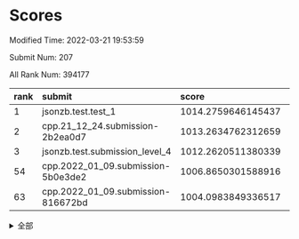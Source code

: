 # Scores

Modified Time: 2022-03-21 19:53:59

Submit Num: 207

All Rank Num: 394177

| rank |               submit               |       score        |       sigma        | pk_num |
| :--- | :--------------------------------- | :----------------- | :----------------- | :----- |
| 1    | jsonzb.test.test_1                 | 1014.2759646145437 | 0.8188535310014291 | 7618   |
| 2    | cpp.21_12_24.submission-2b2ea0d7   | 1013.2634762312659 | 0.7991156944831941 | 7619   |
| 3    | jsonzb.test.submission_level_4     | 1012.2620511380339 | 0.8075972532478051 | 7618   |
| 54   | cpp.2022_01_09.submission-5b0e3de2 | 1006.8650301588916 | 0.7363383801557901 | 7617   |
| 63   | cpp.2022_01_09.submission-816672bd | 1004.0983849336517 | 0.7124539412801917 | 7617   |


<details>
<summary>全部</summary>

| rank |                 submit                 |       score        |       sigma        | pk_num |
| :--- | :------------------------------------- | :----------------- | :----------------- | :----- |
| 1    | jsonzb.test.test_1                     | 1014.2759646145437 | 0.8188535310014291 | 7618   |
| 2    | cpp.21_12_24.submission-2b2ea0d7       | 1013.2634762312659 | 0.7991156944831941 | 7619   |
| 3    | jsonzb.test.submission_level_4         | 1012.2620511380339 | 0.8075972532478051 | 7618   |
| 4    | gobigger.level_3.submission_level_3_24 | 1011.9199848999593 | 0.7870477136530307 | 7619   |
| 5    | gobigger.level_3.submission_level_3_2  | 1011.3226699421684 | 0.7626731138611093 | 7616   |
| 6    | gobigger.level_3.submission_level_3_5  | 1011.265324511795  | 0.7722125537148976 | 7618   |
| 7    | gobigger.level_3.submission_level_3_15 | 1011.1755018420221 | 0.7694260387479495 | 7616   |
| 8    | gobigger.level_3.submission_level_3_4  | 1011.1698449603628 | 0.7711431051220948 | 7616   |
| 9    | gobigger.level_3.submission_level_3_45 | 1011.074833803084  | 0.7820096054145592 | 7622   |
| 10   | gobigger.level_3.submission_level_3_27 | 1010.7180846463252 | 0.7843786253475599 | 7623   |
| 11   | gobigger.level_3.submission_level_3_26 | 1010.7081578254198 | 0.7452965828611737 | 7611   |
| 12   | gobigger.level_3.submission_level_3_18 | 1010.6571891589291 | 0.7846037487259052 | 7615   |
| 13   | gobigger.level_3.submission_level_3_12 | 1010.6435708745144 | 0.7480050967051074 | 7616   |
| 14   | gobigger.level_3.submission_level_3_37 | 1010.5197895361708 | 0.785599026199942  | 7613   |
| 15   | gobigger.level_3.submission_level_3_19 | 1010.5168674559567 | 0.7737674910918074 | 7617   |
| 16   | gobigger.level_3.submission_level_3_10 | 1010.5014673256086 | 0.7465540366884256 | 7616   |
| 17   | gobigger.level_3.submission_level_3_35 | 1010.451903441316  | 0.7619008770869596 | 7616   |
| 18   | gobigger.level_3.submission_level_3_22 | 1010.3211380599172 | 0.7582130119104984 | 7620   |
| 19   | gobigger.level_3.submission_level_3_42 | 1010.261469436757  | 0.7590381203874598 | 7617   |
| 20   | gobigger.level_3.submission_level_3_16 | 1010.2532910139678 | 0.7754497217322491 | 7620   |
| 21   | gobigger.level_3.submission_level_3_7  | 1010.2365875638819 | 0.7604425213402207 | 7614   |
| 22   | gobigger.level_3.submission_level_3_8  | 1010.1826411440618 | 0.7634343894143041 | 7617   |
| 23   | gobigger.level_3.submission_level_3_44 | 1010.1695201955829 | 0.7559387580876555 | 7617   |
| 24   | gobigger.level_3.submission_level_3_48 | 1010.1403493061003 | 0.7584838600956255 | 7620   |
| 25   | gobigger.level_3.submission_level_3_32 | 1010.1381109420148 | 0.7952626551092413 | 7621   |
| 26   | gobigger.level_3.submission_level_3_21 | 1010.0553120918254 | 0.7743688602207793 | 7621   |
| 27   | gobigger.level_3.submission_level_3_11 | 1010.0094946809493 | 0.764782211035141  | 7616   |
| 28   | gobigger.level_3.submission_level_3_31 | 1010.0071412347648 | 0.7478312344838637 | 7615   |
| 29   | gobigger.level_3.submission_level_3_1  | 1009.9100487408923 | 0.7788258689703974 | 7615   |
| 30   | gobigger.level_3.submission_level_3_20 | 1009.8862734722289 | 0.7500764159715307 | 7619   |
| 31   | gobigger.level_3.submission_level_3_14 | 1009.8320520325168 | 0.7302492591665044 | 7622   |
| 32   | gobigger.level_3.submission_level_3_43 | 1009.7291033630645 | 0.7467220459209966 | 7611   |
| 33   | gobigger.level_3.submission_level_3_9  | 1009.6867550378229 | 0.7638794374834049 | 7615   |
| 34   | gobigger.level_3.submission_level_3_33 | 1009.6037674037024 | 0.7482159603471508 | 7619   |
| 35   | gobigger.level_3.submission_level_3_40 | 1009.6000169679834 | 0.7335380828874278 | 7617   |
| 36   | gobigger.level_3.submission_level_3_41 | 1009.5646568450835 | 0.758336140730227  | 7616   |
| 37   | gobigger.level_3.submission_level_3_0  | 1009.5461203276867 | 0.7248845037539244 | 7618   |
| 38   | gobigger.level_3.submission_level_3_47 | 1009.4375584259925 | 0.7471628988604739 | 7621   |
| 39   | gobigger.level_3.submission_level_3_3  | 1009.4277031748722 | 0.7729179609100528 | 7616   |
| 40   | gobigger.level_3.submission_level_3_49 | 1009.3936051928266 | 0.7472403282960624 | 7614   |
| 41   | gobigger.level_3.submission_level_3_6  | 1009.3689212695114 | 0.7744082275196249 | 7616   |
| 42   | gobigger.level_3.submission_level_3_38 | 1009.080022488414  | 0.7580618440109574 | 7616   |
| 43   | gobigger.level_3.submission_level_3_39 | 1009.0339641023928 | 0.7349937782169073 | 7620   |
| 44   | gobigger.level_3.submission_level_3_23 | 1008.9886760484769 | 0.7491514365007211 | 7620   |
| 45   | gobigger.level_3.submission_level_3_46 | 1008.9411894954733 | 0.7557375774218942 | 7621   |
| 46   | gobigger.level_3.submission_level_3_17 | 1008.9093623805335 | 0.7483106285820641 | 7616   |
| 47   | gobigger.level_3.submission_level_3_13 | 1008.8311103230573 | 0.7256139259908424 | 7615   |
| 48   | gobigger.level_3.submission_level_3_30 | 1008.7941649349373 | 0.7425461618873442 | 7614   |
| 49   | gobigger.level_3.submission_level_3_34 | 1008.7038279610606 | 0.7615412183074044 | 7616   |
| 50   | gobigger.level_3.submission_level_3_36 | 1008.648944190929  | 0.7654442028922518 | 7620   |
| 51   | gobigger.level_3.submission_level_3_28 | 1008.6380281533262 | 0.7300970385314887 | 7609   |
| 52   | gobigger.level_3.submission_level_3_29 | 1008.3741425653338 | 0.7404097088191263 | 7621   |
| 53   | gobigger.level_3.submission_level_3_25 | 1007.2521492258102 | 0.7412766252776773 | 7620   |
| 54   | cpp.2022_01_09.submission-5b0e3de2     | 1006.8650301588916 | 0.7363383801557901 | 7617   |
| 55   | gobigger.level_1.submission_level_1_26 | 1005.2879256517715 | 0.721288524061376  | 7616   |
| 56   | gobigger.level_1.submission_level_1_18 | 1005.0468129855673 | 0.7331236238340203 | 7617   |
| 57   | gobigger.level_1.submission_level_1_24 | 1004.5795777651552 | 0.7188231861083821 | 7613   |
| 58   | gobigger.level_1.submission_level_1_27 | 1004.5699693088633 | 0.714616802505166  | 7619   |
| 59   | gobigger.level_1.submission_level_1_35 | 1004.5480021725222 | 0.7287131557977934 | 7619   |
| 60   | gobigger.level_1.submission_level_1_40 | 1004.4879842752812 | 0.735239818214632  | 7616   |
| 61   | gobigger.level_1.submission_level_1_21 | 1004.14488172117   | 0.7147001813647964 | 7618   |
| 62   | gobigger.level_1.submission_level_1_28 | 1004.1137607867912 | 0.7344130774233156 | 7615   |
| 63   | cpp.2022_01_09.submission-816672bd     | 1004.0983849336517 | 0.7124539412801917 | 7617   |
| 64   | gobigger.level_1.submission_level_1_29 | 1004.0416668542952 | 0.7198902477558092 | 7616   |
| 65   | gobigger.level_1.submission_level_1_5  | 1003.9977853202378 | 0.7138164190777825 | 7618   |
| 66   | gobigger.level_1.submission_level_1_22 | 1003.9919672809891 | 0.7153714852463855 | 7617   |
| 67   | gobigger.level_1.submission_level_1_49 | 1003.8678709182752 | 0.7137007504105735 | 7614   |
| 68   | gobigger.level_1.submission_level_1_11 | 1003.8633458769211 | 0.7154515029519182 | 7615   |
| 69   | gobigger.level_1.submission_level_1_9  | 1003.7228879902199 | 0.7164384752264846 | 7615   |
| 70   | gobigger.level_1.submission_level_1_16 | 1003.678255957188  | 0.7189389765494991 | 7615   |
| 71   | gobigger.level_1.submission_level_1_32 | 1003.653167710731  | 0.711835090023803  | 7616   |
| 72   | gobigger.level_1.submission_level_1_2  | 1003.6203899681767 | 0.7101895796095101 | 7616   |
| 73   | gobigger.level_1.submission_level_1_13 | 1003.5854842918035 | 0.7237269325431901 | 7612   |
| 74   | gobigger.level_1.submission_level_1_43 | 1003.5687028885056 | 0.7106207218345593 | 7620   |
| 75   | gobigger.level_1.submission_level_1_8  | 1003.5320170473756 | 0.7147842755587217 | 7614   |
| 76   | gobigger.level_1.submission_level_1_1  | 1003.495719525793  | 0.7271214286827614 | 7611   |
| 77   | gobigger.level_1.submission_level_1_23 | 1003.4753201277844 | 0.7229542870112468 | 7618   |
| 78   | gobigger.level_1.submission_level_1_37 | 1003.4683805758908 | 0.7252096715501591 | 7615   |
| 79   | gobigger.level_1.submission_level_1_47 | 1003.4605770221833 | 0.7152215772070609 | 7620   |
| 80   | gobigger.level_1.submission_level_1_17 | 1003.3949403207339 | 0.724811894570875  | 7620   |
| 81   | gobigger.level_1.submission_level_1_15 | 1003.3759627010041 | 0.7138675624892183 | 7613   |
| 82   | gobigger.level_1.submission_level_1_6  | 1003.3262164180512 | 0.7213872685966544 | 7616   |
| 83   | gobigger.level_1.submission_level_1_25 | 1003.2958329562989 | 0.7213688782128139 | 7616   |
| 84   | gobigger.level_1.submission_level_1_36 | 1003.2577054113179 | 0.7096015628130896 | 7615   |
| 85   | gobigger.level_1.submission_level_1_42 | 1003.2482154086398 | 0.7166667543654088 | 7617   |
| 86   | gobigger.level_1.submission_level_1_30 | 1003.2275528310902 | 0.7121071203807954 | 7614   |
| 87   | gobigger.level_1.submission_level_1_38 | 1003.212372500237  | 0.7194477361965013 | 7621   |
| 88   | gobigger.level_1.submission_level_1_31 | 1003.2036690227208 | 0.7058110834926415 | 7616   |
| 89   | gobigger.level_1.submission_level_1_33 | 1003.1499099185736 | 0.7124339487788441 | 7615   |
| 90   | gobigger.level_1.submission_level_1_19 | 1003.1364557958809 | 0.7098934462726713 | 7615   |
| 91   | gobigger.level_1.submission_level_1_45 | 1003.0843708061889 | 0.7101753072428352 | 7620   |
| 92   | gobigger.level_1.submission_level_1_20 | 1003.0779415093947 | 0.724071649668159  | 7616   |
| 93   | gobigger.level_1.submission_level_1_3  | 1003.0711336410554 | 0.7122404474802979 | 7617   |
| 94   | gobigger.level_1.submission_level_1_4  | 1003.0097881851166 | 0.7191173835078833 | 7619   |
| 95   | gobigger.level_1.submission_level_1_34 | 1002.9880629469911 | 0.7099239678125441 | 7618   |
| 96   | gobigger.level_1.submission_level_1_48 | 1002.9248038680263 | 0.7148097250837493 | 7613   |
| 97   | gobigger.level_1.submission_level_1_46 | 1002.7845399985109 | 0.7156166788716555 | 7609   |
| 98   | gobigger.level_1.submission_level_1_41 | 1002.703232416397  | 0.711043791272154  | 7618   |
| 99   | gobigger.level_1.submission_level_1_7  | 1002.6205671619914 | 0.7225648011162014 | 7616   |
| 100  | gobigger.level_1.submission_level_1_44 | 1002.5794293126683 | 0.7104463018724865 | 7609   |
| 101  | gobigger.level_1.submission_level_1_0  | 1002.575450156317  | 0.7153292596254561 | 7614   |
| 102  | gobigger.level_1.submission_level_1_14 | 1002.3863694187603 | 0.7116198852843385 | 7616   |
| 103  | gobigger.level_1.submission_level_1_10 | 1002.3706332742582 | 0.711649198617792  | 7622   |
| 104  | gobigger.level_1.submission_level_1_39 | 1002.3098052614744 | 0.7237986137267574 | 7620   |
| 105  | gobigger.level_1.submission_level_1_12 | 1001.7467092871209 | 0.7125377633823617 | 7624   |
| 106  | gobigger.random.submission_random_28   | 997.9131961428835  | 0.7141760151487939 | 7624   |
| 107  | gobigger.random.submission_random_43   | 997.1210692867146  | 0.7095398986925561 | 7621   |
| 108  | gobigger.random.submission_random_7    | 997.0743546588618  | 0.7066168992621753 | 7619   |
| 109  | gobigger.random.submission_random_20   | 997.0275325259316  | 0.7082747683093459 | 7621   |
| 110  | gobigger.random.submission_random_47   | 996.6535626860126  | 0.7077261588143239 | 7617   |
| 111  | gobigger.random.submission_random_48   | 996.6390784827988  | 0.7155047214360868 | 7617   |
| 112  | gobigger.random.submission_random_45   | 996.5602514969474  | 0.7021653534642371 | 7614   |
| 113  | gobigger.random.submission_random_15   | 996.3823258860286  | 0.7117908036840075 | 7612   |
| 114  | gobigger.random.submission_random_8    | 996.3804469581661  | 0.7096158795809586 | 7614   |
| 115  | gobigger.random.submission_random_26   | 996.32769277653    | 0.7074576001492492 | 7615   |
| 116  | gobigger.random.submission_random_32   | 996.3037357711024  | 0.718286726302571  | 7617   |
| 117  | gobigger.random.submission_random_13   | 996.2593373656853  | 0.7037357269117664 | 7618   |
| 118  | gobigger.random.submission_random_5    | 996.2030256962046  | 0.7128094486130688 | 7616   |
| 119  | gobigger.random.submission_random_23   | 996.1836035033704  | 0.6985677813002868 | 7620   |
| 120  | gobigger.random.submission_random_34   | 996.1797508048602  | 0.7079874897501467 | 7617   |
| 121  | gobigger.random.submission_random_18   | 996.1493250732933  | 0.703542148283915  | 7615   |
| 122  | gobigger.random.submission_random_19   | 996.1394116330331  | 0.7140003595487752 | 7614   |
| 123  | gobigger.random.submission_random_30   | 996.1081761066025  | 0.7113417995037009 | 7621   |
| 124  | gobigger.random.submission_random_31   | 996.0856508736181  | 0.7065507179307978 | 7619   |
| 125  | gobigger.random.submission_random_0    | 996.0537010247303  | 0.7032312353637514 | 7616   |
| 126  | gobigger.random.submission_random_38   | 996.044456632571   | 0.6945370798968591 | 7625   |
| 127  | gobigger.random.submission_random_46   | 995.9268946313931  | 0.7042103683409053 | 7619   |
| 128  | gobigger.random.submission_random_36   | 995.911580159241   | 0.6984499858843257 | 7619   |
| 129  | gobigger.random.submission_random_25   | 995.8800353058834  | 0.6964851498545422 | 7616   |
| 130  | gobigger.random.submission_random_40   | 995.85474068356    | 0.6992326693341829 | 7616   |
| 131  | gobigger.random.submission_random_49   | 995.8087966067607  | 0.7044082305318642 | 7615   |
| 132  | gobigger.random.submission_random_16   | 995.7914095397164  | 0.7341643616586625 | 7618   |
| 133  | gobigger.random.submission_random_41   | 995.7314671290601  | 0.7049355030800931 | 7616   |
| 134  | gobigger.random.submission_random_4    | 995.7301855115644  | 0.7143867695228443 | 7619   |
| 135  | gobigger.random.submission_random_3    | 995.7046045302061  | 0.7107967300375977 | 7612   |
| 136  | gobigger.random.submission_random_6    | 995.6699693848462  | 0.6963830927447883 | 7616   |
| 137  | gobigger.random.submission_random_1    | 995.668915054147   | 0.7113982563102081 | 7621   |
| 138  | gobigger.random.submission_random_39   | 995.6679364441159  | 0.7283184875507621 | 7614   |
| 139  | gobigger.random.submission_random_24   | 995.6382593330097  | 0.7025169284205061 | 7613   |
| 140  | gobigger.random.submission_random_27   | 995.614768320317   | 0.7224498435096424 | 7621   |
| 141  | gobigger.random.submission_random_37   | 995.598901988558   | 0.712146269221738  | 7617   |
| 142  | gobigger.random.submission_random_33   | 995.3989231605646  | 0.7211708417525532 | 7620   |
| 143  | gobigger.random.submission_random_10   | 995.3681038496836  | 0.7139344530487629 | 7621   |
| 144  | gobigger.random.submission_random_35   | 995.317337800622   | 0.7029825318894732 | 7621   |
| 145  | gobigger.random.submission_random_22   | 995.2475372912603  | 0.7187687006582426 | 7617   |
| 146  | gobigger.random.submission_random_2    | 995.2343195253023  | 0.7108817097392749 | 7615   |
| 147  | gobigger.random.submission_random_9    | 995.2312097139996  | 0.7170548238346715 | 7616   |
| 148  | gobigger.random.submission_random_17   | 995.156357127653   | 0.7143834712671329 | 7621   |
| 149  | gobigger.random.submission_random_12   | 995.1243744642544  | 0.7218268950195207 | 7615   |
| 150  | gobigger.random.submission_random_14   | 995.1070854748157  | 0.7039629355863423 | 7617   |
| 151  | gobigger.random.submission_random_44   | 995.1004264893375  | 0.7127081664356589 | 7614   |
| 152  | gobigger.random.submission_random_21   | 994.8818811835046  | 0.710866395076844  | 7620   |
| 153  | gobigger.random.submission_random_42   | 994.841318003603   | 0.7199783386075539 | 7614   |
| 154  | gobigger.random.submission_random_11   | 994.7056289767788  | 0.7217922557313057 | 7621   |
| 155  | gobigger.random.submission_random_29   | 994.3457891501484  | 0.7080483363602229 | 7619   |
| 156  | gobigger.level_2.submission_level_2_5  | 993.9914106984221  | 0.7247522721210858 | 7615   |
| 157  | gobigger.level_2.submission_level_2_41 | 993.529976603272   | 0.7219713480965919 | 7620   |
| 158  | gobigger.level_2.submission_level_2_18 | 993.370050480398   | 0.7224339306334818 | 7615   |
| 159  | gobigger.level_2.submission_level_2_1  | 993.3560921726047  | 0.7274160387108929 | 7620   |
| 160  | gobigger.level_2.submission_level_2_44 | 993.3104403019936  | 0.7416119840020189 | 7621   |
| 161  | gobigger.level_2.submission_level_2_35 | 993.2675779204226  | 0.7259469764774461 | 7621   |
| 162  | gobigger.level_2.submission_level_2_23 | 993.0347895405606  | 0.7275020599542994 | 7613   |
| 163  | gobigger.level_2.submission_level_2_32 | 992.9324298597903  | 0.7289030687268234 | 7620   |
| 164  | gobigger.level_2.submission_level_2_12 | 992.9118407369376  | 0.7570719732961467 | 7614   |
| 165  | gobigger.level_2.submission_level_2_3  | 992.729675395096   | 0.7367978560548658 | 7616   |
| 166  | gobigger.level_2.submission_level_2_13 | 992.7130809289818  | 0.7585133109573011 | 7618   |
| 167  | gobigger.level_2.submission_level_2_8  | 992.6227763869193  | 0.722776148117091  | 7617   |
| 168  | gobigger.level_2.submission_level_2_48 | 992.6033976376286  | 0.734515615378598  | 7618   |
| 169  | gobigger.level_2.submission_level_2_11 | 992.5645407820584  | 0.7419371384556297 | 7618   |
| 170  | gobigger.level_2.submission_level_2_33 | 992.5532286951327  | 0.7314985883682207 | 7617   |
| 171  | gobigger.level_2.submission_level_2_31 | 992.5381152339562  | 0.7414030645661682 | 7616   |
| 172  | gobigger.level_2.submission_level_2_47 | 992.5368190082277  | 0.7462472437313452 | 7613   |
| 173  | gobigger.level_2.submission_level_2_28 | 992.5328338852048  | 0.7478306150235725 | 7619   |
| 174  | gobigger.level_2.submission_level_2_42 | 992.4651461809713  | 0.7487323275707995 | 7619   |
| 175  | gobigger.level_2.submission_level_2_40 | 992.4646769799289  | 0.7440200959372089 | 7620   |
| 176  | gobigger.level_2.submission_level_2_34 | 992.4481253666543  | 0.7416950892253746 | 7616   |
| 177  | gobigger.level_2.submission_level_2_16 | 992.4320197125696  | 0.7398495980033588 | 7618   |
| 178  | gobigger.level_2.submission_level_2_25 | 992.3836773810558  | 0.7577306752789139 | 7618   |
| 179  | gobigger.level_2.submission_level_2_9  | 992.3051282056673  | 0.7517487221041306 | 7612   |
| 180  | gobigger.level_2.submission_level_2_22 | 992.2659331568057  | 0.7426891739961797 | 7618   |
| 181  | gobigger.level_2.submission_level_2_46 | 992.2153688957974  | 0.7543997102958193 | 7619   |
| 182  | gobigger.level_2.submission_level_2_39 | 992.2015954744666  | 0.7480167769345644 | 7625   |
| 183  | gobigger.level_2.submission_level_2_17 | 992.1474185370497  | 0.7409691627644832 | 7618   |
| 184  | gobigger.level_2.submission_level_2_37 | 992.1053070579459  | 0.734847543791403  | 7616   |
| 185  | gobigger.level_2.submission_level_2_43 | 992.0518400410109  | 0.7516639503171811 | 7616   |
| 186  | gobigger.level_2.submission_level_2_10 | 991.9431415291662  | 0.7510503253764508 | 7612   |
| 187  | gobigger.level_2.submission_level_2_20 | 991.8653603303311  | 0.7345869347277916 | 7612   |
| 188  | gobigger.level_2.submission_level_2_49 | 991.8516245766359  | 0.7360507368385055 | 7613   |
| 189  | gobigger.level_2.submission_level_2_19 | 991.8365425655854  | 0.7642159658726821 | 7620   |
| 190  | gobigger.level_2.submission_level_2_24 | 991.7948654042118  | 0.7392584402713386 | 7619   |
| 191  | gobigger.level_2.submission_level_2_36 | 991.7727976722044  | 0.7321780143564118 | 7616   |
| 192  | gobigger.level_2.submission_level_2_6  | 991.7341169283833  | 0.7495894830082982 | 7616   |
| 193  | gobigger.level_2.submission_level_2_7  | 991.6321756106635  | 0.7535943257261986 | 7618   |
| 194  | gobigger.level_2.submission_level_2_45 | 991.4661292735597  | 0.7249557627587795 | 7618   |
| 195  | gobigger.level_2.submission_level_2_21 | 991.463968175596   | 0.75037818810461   | 7619   |
| 196  | gobigger.level_2.submission_level_2_0  | 991.4601204680829  | 0.7536667876792178 | 7614   |
| 197  | gobigger.level_2.submission_level_2_30 | 991.4431111093459  | 0.7508573488329697 | 7619   |
| 198  | gobigger.level_2.submission_level_2_15 | 991.4042004015623  | 0.7504282380762961 | 7615   |
| 199  | gobigger.level_2.submission_level_2_4  | 991.3663340420069  | 0.7528555006357074 | 7616   |
| 200  | gobigger.level_2.submission_level_2_26 | 991.1969397877831  | 0.7437467599316424 | 7615   |
| 201  | gobigger.level_2.submission_level_2_14 | 991.1782133145614  | 0.7513347109969021 | 7616   |
| 202  | gobigger.level_2.submission_level_2_2  | 990.9915341509427  | 0.7903823963075892 | 7616   |
| 203  | gobigger.level_2.submission_level_2_27 | 990.8926777846904  | 0.7458998854156488 | 7617   |
| 204  | gobigger.level_2.submission_level_2_38 | 990.8005769958557  | 0.7515394232380813 | 7615   |
| 205  | gobigger.level_2.submission_level_2_29 | 990.5801743813374  | 0.7813007685161649 | 7610   |
| 206  | gobigger.none.submission_none_0        | 974.9227123192883  | 1.5904106715132813 | 7619   |
| 207  | gobigger.none.submission_none_1        | 973.6675384527342  | 1.6992926134048985 | 7613   |

</details>